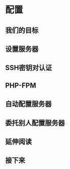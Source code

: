 # 配置

## 我们的目标


## 设置服务器


## SSH密钥对认证


## PHP-FPM


## 自动配置服务器


## 委托别人配置服务器


## 延伸阅读


## 接下来


